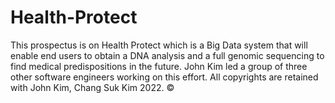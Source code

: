 # Health-Protect
 This prospectus is on Health Protect which is a Big Data system that will enable end users to obtain a DNA analysis and a full genomic sequencing to find medical predispositions in the future. John Kim led a group of three other software engineers working on this effort. All copyrights are retained with John Kim, Chang Suk Kim 2022. ©
